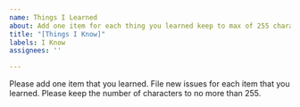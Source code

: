 ```yaml
---
name: Things I Learned
about: Add one item for each thing you learned keep to max of 255 characters
title: "[Things I Know]"
labels: I Know
assignees: ''

---
```


Please add one item that you learned.  File new issues for each item that you learned.  Please keep the number of characters to no more than 255.
